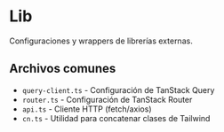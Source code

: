 # Lib

Configuraciones y wrappers de librerías externas.

## Archivos comunes

- `query-client.ts` - Configuración de TanStack Query
- `router.ts` - Configuración de TanStack Router
- `api.ts` - Cliente HTTP (fetch/axios)
- `cn.ts` - Utilidad para concatenar clases de Tailwind

